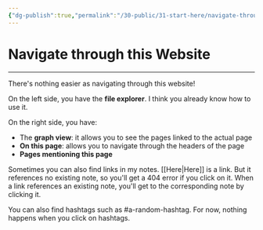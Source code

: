 ```yaml
---
{"dg-publish":true,"permalink":"/30-public/31-start-here/navigate-through-this-website/"}
---
```


# Navigate through this Website
---
There's nothing easier as navigating through this website!

On the left side, you have the **file explorer**. I think you already know how to use it.

On the right side, you have:
- The **graph view**: it allows you to see the pages linked to the actual page
- **On this page**: allows you to navigate through the headers of the page
- **Pages mentioning this page**

Sometimes you can also find links in my notes. [[Here\|Here]] is a link. But it references no existing note, so you'll get a 404 error if you click on it. When a link references an existing note, you'll get to the corresponding note by clicking it.

You can also find hashtags such as #a-random-hashtag. For now, nothing happens when you click on hashtags.
